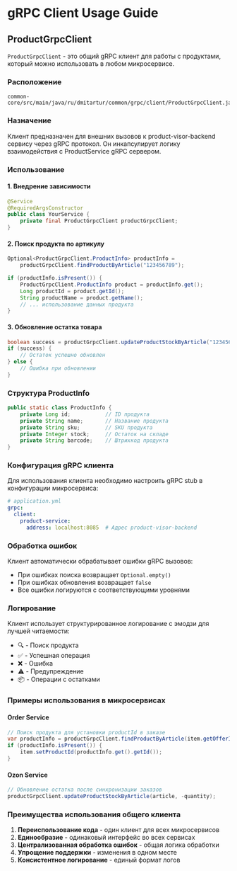 # gRPC Client Usage Guide

## ProductGrpcClient

`ProductGrpcClient` - это общий gRPC клиент для работы с продуктами, который можно использовать в любом микросервисе.

### Расположение
```
common-core/src/main/java/ru/dmitartur/common/grpc/client/ProductGrpcClient.java
```

### Назначение
Клиент предназначен для внешних вызовов к product-visor-backend сервису через gRPC протокол. Он инкапсулирует логику взаимодействия с ProductService gRPC сервером.

### Использование

#### 1. Внедрение зависимости
```java
@Service
@RequiredArgsConstructor
public class YourService {
    private final ProductGrpcClient productGrpcClient;
}
```

#### 2. Поиск продукта по артикулу
```java
Optional<ProductGrpcClient.ProductInfo> productInfo = 
    productGrpcClient.findProductByArticle("123456789");

if (productInfo.isPresent()) {
    ProductGrpcClient.ProductInfo product = productInfo.get();
    Long productId = product.getId();
    String productName = product.getName();
    // ... использование данных продукта
}
```

#### 3. Обновление остатка товара
```java
boolean success = productGrpcClient.updateProductStockByArticle("123456789", -5);
if (success) {
    // Остаток успешно обновлен
} else {
    // Ошибка при обновлении
}
```

### Структура ProductInfo

```java
public static class ProductInfo {
    private Long id;           // ID продукта
    private String name;       // Название продукта
    private String sku;        // SKU продукта
    private Integer stock;     // Остаток на складе
    private String barcode;    // Штрихкод продукта
}
```

### Конфигурация gRPC клиента

Для использования клиента необходимо настроить gRPC stub в конфигурации микросервиса:

```yaml
# application.yml
grpc:
  client:
    product-service:
      address: localhost:8085  # Адрес product-visor-backend
```

### Обработка ошибок

Клиент автоматически обрабатывает ошибки gRPC вызовов:
- При ошибках поиска возвращает `Optional.empty()`
- При ошибках обновления возвращает `false`
- Все ошибки логируются с соответствующими уровнями

### Логирование

Клиент использует структурированное логирование с эмодзи для лучшей читаемости:
- 🔍 - Поиск продукта
- ✅ - Успешная операция
- ❌ - Ошибка
- ⚠️ - Предупреждение
- 📦 - Операции с остатками

### Примеры использования в микросервисах

#### Order Service
```java
// Поиск продукта для установки productId в заказе
var productInfo = productGrpcClient.findProductByArticle(item.getOfferId());
if (productInfo.isPresent()) {
    item.setProductId(productInfo.get().getId());
}
```

#### Ozon Service
```java
// Обновление остатка после синхронизации заказов
productGrpcClient.updateProductStockByArticle(article, -quantity);
```

### Преимущества использования общего клиента

1. **Переиспользование кода** - один клиент для всех микросервисов
2. **Единообразие** - одинаковый интерфейс во всех сервисах
3. **Централизованная обработка ошибок** - общая логика обработки
4. **Упрощение поддержки** - изменения в одном месте
5. **Консистентное логирование** - единый формат логов

